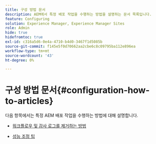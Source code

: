 ```yaml
---
title: 구성 방법 문서
description: AEM에서 특정 배포 작업을 수행하는 방법을 설명하는 문서 목록입니다.
feature: Configuring
solution: Experience Manager, Experience Manager Sites
role: Admin
hide: true
hidefromtoc: true
exl-id: c316a5d6-0e4a-4710-b4d0-3467f1d5085b
source-git-commit: f145e5f0d70662aa2cbe6c8c09795ba112e896ea
workflow-type: tm+mt
source-wordcount: '43'
ht-degree: 0%

---
```


# 구성 방법 문서{#configuration-how-to-articles}

다음 항목에서는 특정 AEM 배포 작업을 수행하는 방법에 대해 설명합니다.

<!--
* [How to Use the Log Viewer](https://helpx.adobe.com/experience-manager/kb/logsviewer.html)
-->

* [워크플로우 및 감사 로그를 제거하는 방법](https://experienceleague.adobe.com/en/docs/experience-cloud-kcs/kbarticles/ka-24590)

* [성능 조정 팁](/help/sites-deploying/configuring-performance.md)

<!--
* [How to Remove Features From the Welcome Screen](/help/sites-developing/customizing-the-welcome-console.md)

* [How to Turn Off the Location Tracker Feature](https://helpx.adobe.com/experience-manager/kb/turn-off-geolocation.html)
-->
